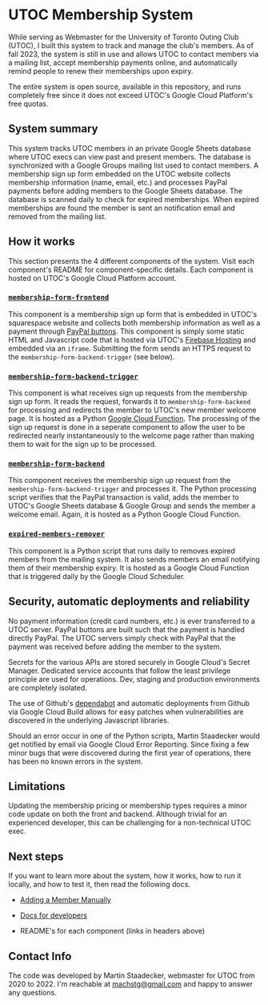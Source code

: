 # UTOC Membership System

While serving as Webmaster for the University of Toronto Outing Club (UTOC), I built this system to track and manage the club's members. As of fall 2023, the system is still in use and allows UTOC to contact members via a mailing list, accept membership payments online, and automatically remind people to renew their memberships upon expiry.

The entire system is open source, available in this repository, and runs completely free since it does not exceed UTOC's Google Cloud Platform's free quotas.

## System summary

This system tracks UTOC members in an private Google Sheets database where UTOC execs can view past and present members.
The database is synchronized with a Google Groups mailing list used to contact members.
A membership sign up form embedded on the UTOC website collects membership information (name, email, etc.) and processes PayPal payments before adding members to the Google Sheets database. The database is scanned daily to check for expired memberships. When expired memberships are found the member is sent an notification email and removed from the mailing list. 

## How it works

This section presents the 4 different components of the system. Visit each component's README for component-specific details. Each component is hosted on UTOC's Google Cloud Platform account.

### [`membership-form-frontend`](./components/membership-form-frontend)

This component is a membership sign up form that is embedded in UTOC's squarespace website and collects both membership information as well as a payment through [PayPal buttons](https://developer.paypal.com/docs/checkout/standard/).
This component is simply some static HTML and Javascript code that is hosted via UTOC's [Firebase Hosting](https://firebase.google.com/docs/hosting) and embedded via an `iframe`.
Submitting the form sends an HTTPS request to the `membership-form-backend-trigger` (see below).

### [`membership-form-backend-trigger`](./components/membership-form-backend-trigger)

This component is what receives sign up requests from the membership sign up form.
It reads the request, forwards it to `membership-form-backend` for processing and redirects the member to UTOC's new member welcome page.
It is hosted as a Python [Google Cloud Function](https://cloud.google.com/functions).
The processing of the sign up request is done in a seperate component to allow the user to be redirected nearly instantaneously to the welcome page
rather than making them to wait for the sign up to be processed.

### [`membership-form-backend`](./components/membership-form-backend)

This component receives the membership sign up request from the `membership-form-backend-trigger` and processes it.
The Python processing script verifies that the PayPal transaction is valid, adds the member to UTOC's Google Sheets database & Google Group and sends the member a welcome email.
Again, it is hosted as a Python Google Cloud Function.

### [`expired-members-remover`](./components/expired-members-remover)

This component is a Python script that runs daily to removes expired members from the mailing system.
It also sends members an email notifying them of their membership expiry. 
It is hosted as a Google Cloud Function that is triggered daily by the Google Cloud Scheduler.

## Security, automatic deployments and reliability

No payment information (credit card numbers, etc.) is ever transferred to a UTOC server. PayPal buttons are built such that the payment is handled directly PayPal. The UTOC servers simply check with PayPal that the payment was received before adding the member to the system.

Secrets for the various APIs are stored securely in Google Cloud's Secret Manager. Dedicated service accounts that follow the least privilege principle are used for operations. Dev, staging and production environments are completely isolated.

The use of Github's [dependabot](https://docs.github.com/en/code-security/dependabot) and automatic deployments from Github via Google Cloud Build allows for easy patches when vulnerabilities are discovered in the underlying Javascript libraries.

Should an error occur in one of the Python scripts, Martin Staadecker would get notified by email via Google Cloud Error Reporting. Since fixing a few minor bugs that were discovered during the first year of operations, there has been no known errors in the system.

## Limitations

Updating the membership pricing or membership types requires a minor code update on both the front and backend. Although trivial for an experienced developer, this can be challenging for a non-technical UTOC exec.

## Next steps

If you want to learn more about the system, how it works, how to run it locally, and how to test it, then read the following docs.

- [Adding a Member Manually](./docs/Adding%20a%20Member%20Manually.md)

- [Docs for developers](./docs/For%20Developers.md)

- README's for each component (links in headers above)

## Contact Info

The code was developed by Martin Staadecker, webmaster for UTOC from 2020 to 2022.
I'm reachable at [machstg@gmail.com](mailto:machstg@gmail.com) and happy to answer any questions.
